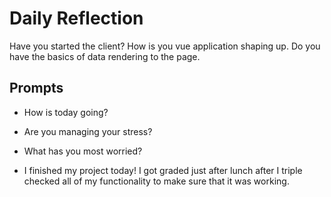 # Daily Reflection
Have you started the client? How is you vue application shaping up. Do you have the basics of data rendering to the page.  

## Prompts
- How is today going? 
- Are you managing your stress?
- What has you most worried?

- I finished my project today! I got graded just after lunch after I triple checked all of my functionality to make sure that it was working.